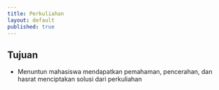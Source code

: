 ```yaml
---
title: Perkuliahan
layout: default
published: true
---
```

## Tujuan
- Menuntun mahasiswa mendapatkan pemahaman, pencerahan, dan hasrat menciptakan solusi dari perkuliahan